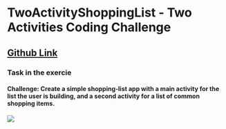 # TwoActivityShoppingList - Two Activities Coding Challenge #

## [Github Link](https://github.com/gauravkharel/TwoActivityShoppingList.git) ##

### Task in the exercie ##

#### Challenge: Create a simple shopping-list app with a main activity for the list the user is building, and a second activity for a list of common shopping items. ####

![](ShoppingList.gif)
